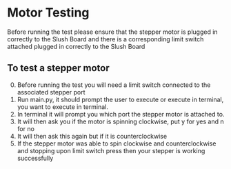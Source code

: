 # Motor Testing
Before running the test please ensure that the stepper motor is plugged in correctly to the Slush Board and there is a corresponding limit
switch attached plugged in correctly to the Slush Board

## To test a stepper motor
0. Before running the test you will need a limit switch connected to the associated stepper port
1. Run main.py, it should prompt the user to execute or execute in terminal, you want to execute in terminal.
2. In terminal it will prompt you which port the stepper motor is attached to.
3. It will then ask you if the motor is spinning clockwise, put y for yes and n for no
4. It will then ask this again but if it is counterclockwise
5. If the stepper motor was able to spin clockwise and counterclockwise and stopping upon limit switch press then your stepper is working successfully
